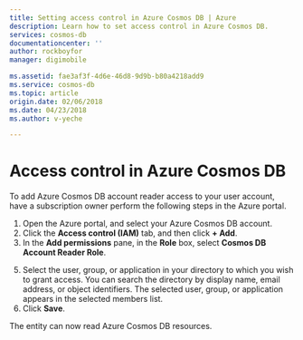 ```yaml
---
title: Setting access control in Azure Cosmos DB | Azure
description: Learn how to set access control in Azure Cosmos DB.
services: cosmos-db
documentationcenter: ''
author: rockboyfor
manager: digimobile

ms.assetid: fae3af3f-4d6e-46d8-9d9b-b80a4218add9
ms.service: cosmos-db
ms.topic: article
origin.date: 02/06/2018
ms.date: 04/23/2018
ms.author: v-yeche

---
```

# Access control in Azure Cosmos DB

To add Azure Cosmos DB account reader access to your user account, have a subscription owner perform the following steps in the Azure portal.

1. Open the Azure portal, and select your Azure Cosmos DB account.
2. Click the **Access control (IAM)** tab, and then click  **+ Add**.
3. In the **Add permissions** pane, in the **Role** box, select **Cosmos DB Account Reader Role**.
<!-- Not Available in MC on 4. In the **Assign access to box**, select **Azure AD user, group, or application**. -->
5. Select the user, group, or application in your directory to which you wish to grant access.  You can search the directory by display name, email address, or object identifiers.
    The selected user, group, or application appears in the selected members list.
6. Click **Save**.

The entity can now read Azure Cosmos DB resources.

<!-- Update_Description: Update meta properties -->